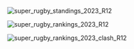 
![super_rugby_standings_2023_R12](https://github.com/manassehoduor/Super-Rugby-Pacific-Stats/assets/20558188/e9513600-c9f4-498d-b215-c79c83bab172)

![super_rugby_rankings_2023_R12](https://github.com/manassehoduor/Super-Rugby-Pacific-Stats/assets/20558188/fc33faa1-7a13-4688-aa71-51f5aceff430)

![super_rugby_rankings_2023_clash_R12](https://github.com/manassehoduor/Super-Rugby-Pacific-Stats/assets/20558188/90f4adba-a8f8-4f3e-8deb-b8b07bc82bb7)
